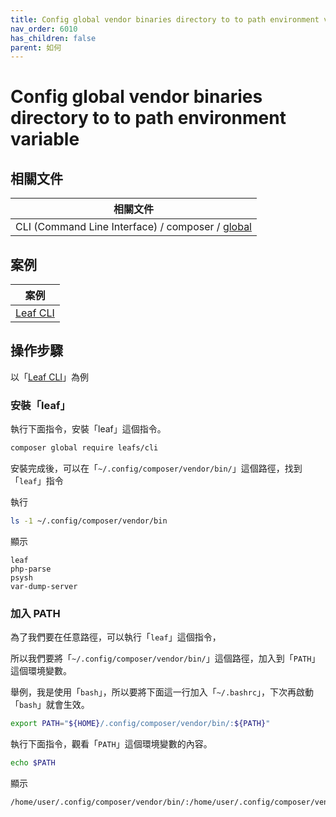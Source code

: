 ```yaml
---
title: Config global vendor binaries directory to to path environment variable
nav_order: 6010
has_children: false
parent: 如何
---
```



# Config global vendor binaries directory to to path environment variable




## 相關文件

| 相關文件 |
| --- |
| CLI (Command Line Interface) / composer / [global](https://getcomposer.org/doc/03-cli.md#global) |




## 案例

| 案例 |
| --- |
| [Leaf CLI](https://leafphp.dev/docs/cli/) |




## 操作步驟

以「[Leaf CLI](https://leafphp.dev/docs/cli/)」為例




### 安裝「leaf」

執行下面指令，安裝「leaf」這個指令。

``` sh
composer global require leafs/cli
```

安裝完成後，可以在「`~/.config/composer/vendor/bin/`」這個路徑，找到「`leaf`」指令

執行

``` sh
ls -1 ~/.config/composer/vendor/bin
```

顯示

```
leaf
php-parse
psysh
var-dump-server
```




### 加入 PATH

為了我們要在任意路徑，可以執行「`leaf`」這個指令，

所以我們要將「`~/.config/composer/vendor/bin/`」這個路徑，加入到「`PATH`」這個環境變數。

舉例，我是使用「`bash`」，所以要將下面這一行加入「`~/.bashrc`」，下次再啟動「`bash`」就會生效。

``` sh
export PATH="${HOME}/.config/composer/vendor/bin/:${PATH}"
```

執行下面指令，觀看「`PATH`」這個環境變數的內容。

``` sh
echo $PATH
```

顯示

```
/home/user/.config/composer/vendor/bin/:/home/user/.config/composer/vendor/bin/:/home/user/.local/bin:/home/user/bin:/usr/local/bin:/usr/bin:/usr/local/sbin:/usr/sbin
```
